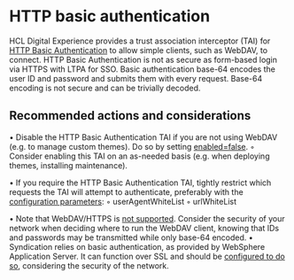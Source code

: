 # HTTP basic authentication

HCL Digital Experience provides a trust association interceptor (TAI) for [HTTP Basic Authentication](https://www.ietf.org/rfc/rfc2617.txt) to allow simple clients, such as WebDAV, to connect. HTTP Basic Authentication is not as secure as form-based login via HTTPS with LTPA for SSO. Basic authentication base-64 encodes the user ID and password and submits them with every request. Base-64 encoding is not secure and can be trivially decoded.

## Recommended actions and considerations

• Disable the HTTP Basic Authentication TAI if you are not using WebDAV (e.g. to manage custom themes). Do so by setting [enabled=false](https://help.hcltechsw.com/digital-experience/8.5/security/tait_cfg_hba4sc.html).
    ◦ Consider enabling this TAI on an as-needed basis (e.g. when deploying themes, installing maintenance).

• If you require the HTTP Basic Authentication TAI, tightly restrict which requests the TAI will attempt to authenticate, preferably with the [configuration parameters](https://help.hcltechsw.com/digital-experience/8.5/security/tait_cfg_hba4sc.html):
    ◦ userAgentWhiteList
    ◦ urlWhiteList

• Note that WebDAV/HTTPS is [not supported](https://help.hcltechsw.com/digital-experience/8.5/admin-system/webdav.html). Consider the security of your network when deciding where to run the WebDAV client, knowing that IDs and passwords may be transmitted while only base-64 encoded.
• Syndication relies on basic authentication, as provided by WebSphere Application Server. It can function over SSL and should be [configured to do so](https://help.hcltechsw.com/digital-experience/8.5/wcm/wcm_config_prop_syndication.html), considering the security of the network.